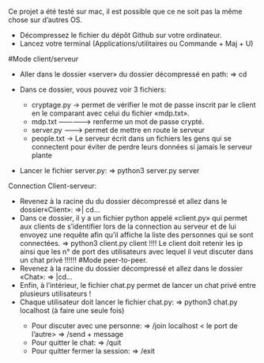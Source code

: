 Ce projet a été testé sur mac, il est possible que ce ne soit pas la même chose sur d’autres OS.

- Décompressez le fichier du dépôt Github sur votre ordinateur.
- Lancez votre terminal (Applications/utilitaires ou Commande + Maj + U)

#Mode client/serveur
- Aller dans le dossier «server» du dossier décompressé en path:
     => cd <path>
- Dans ce dossier, vous pouvez voir 3 fichiers: 

	- cryptage.py -> permet de vérifier le mot de passe inscrit par le client en le comparant avec celui du fichier «mdp.txt».
	- mdp.txt ————-> renferme un mot de passe crypté.
	- server.py ——-> permet de mettre en route le serveur
	- people.txt -> Le serveur écrit dans un fichiers les gens qui se connectent pour éviter de perdre leurs données si jamais le serveur plante


- Lancer le fichier server.py:
	=> python3 server.py server

Connection Client-serveur:
- Revenez à la racine du du dossier décompressé et allez dans le dossier«Client»:
	=>| cd…
- Dans ce dossier, il y a un fichier python appelé «client.py» qui permet aux clients de s’identifier lors de la connection au serveur et de lui envoyez une requête afin qu’il affiche la liste des personnes qui se sont connectées.
	=> python3 client.py client
!!!! Le client doit retenir les ip ainsi que les n° de port des utilisateurs avec lequel il veut discuter dans un chat privé !!!!!! 
#Mode peer-to-peer.
- Revenez à la racine du dossier décompressé et allez dans le dossier «Chat»:
	=> |cd… 
- Enfin, à l’intérieur, le fichier chat.py permet de lancer un chat privé entre plusieurs utilisateurs ! 
- Chaque utilisateur doit lancer le fichier chat.py:
	=> python3 chat.py localhost <port> (à faire une seule fois)
  - Pour discuter avec une personne:
	=> /join localhost < le port de l’autre>
	=> /send + message
  - Pour quitter le chat:
	=> /quit
  - Pour quitter fermer la session: 
	=> /exit

	
